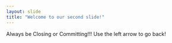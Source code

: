 ```yaml
---
layout: slide
title: "Welcome to our second slide!"
---
```

Always be Closing or Committing!!!
Use the left arrow to go back!
